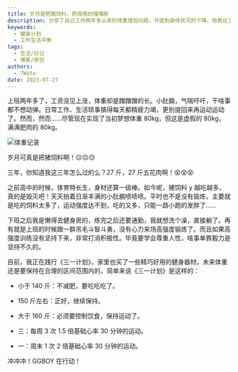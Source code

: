 ```yaml
---
title: 岁月是把猪饲料，把我喂的嘎嘎胖
description: 分享了自己工作两年多以来的体重增加问题，并提到身体状况的下降。他表达了对体重的担忧，并通过体重记录图表展示了体重的变化。作者提到曾经是体育特长生，但现在因为工作生活的压力和饮食习惯的改变导致体重增加。他讨论了自己的健身计划，包括锻炼频率和体重控制目标。
keywords:
  - 健身计划
  - 工作生活平衡
tags:
  - 生活/日记
  - 博客/原创
authors:
  - 7Wate
date: 2023-07-27
---
```


上班两年多了，工资没见上涨，体重却是蹭蹭蹭的长。小肚腩，气喘吁吁，干啥事都不想动弹。日常工作、生活琐事搞得每天都精疲力竭，更别提回来再运动运动了。然而，然而……尽管现在实现了当初梦想体重 80kg，但这是虚假的 80kg，满满肥肉的 80kg。

![体重记录](https://static.7wate.com/img/2023/07/27/4b7cdbc9202d0.png)

岁月可真是把猪饲料啊！😔😔😔

三年，你知道我这三年怎么过的么？27 斤，27 斤五花肉啊！😵😵😵

之前高中的时候，体育特长生，身材还算一级棒。如今呢，猪饲料 y 越吃越多，真的是毁灭吧！天天拍着日渐丰满的小肚腩啧啧啧。平时也不是没有锻炼，主要就是吃的饲料太多了，运动强度达不到，吃的又多，只能一路小跑的发胖了……

下班之后我是懒得去健身房的，练完之后还要通勤，我就想洗个澡，直接躺了。再有就是上班的时候跟一群吊毛斗智斗勇，没有心力来场高强度锻炼了。而且如果高强度训练没有坚持下来，非常打消积极性。毕竟要学会尊重人性，啥事单靠毅力是坚持不久的。

目前，我正在践行《三一计划》，家里也买了一些精巧好用的健身器材。未来体重还是要保持在合理的区间范围内的，简单来说《三一计划》是这样的：

- 小于 140 斤：不减肥，要吃吃吃了。

-  150 斤左右：正好，继续保持。

- 大于 160 斤：必须要控制饮食，保持运动了。

- 三：每周 3 次 1.5 倍基础心率 30 分钟的运动。

- 一：周末 1 次 2 倍基础心率 30 分钟的运动。

冲冲冲！GGBOY 在行动！
